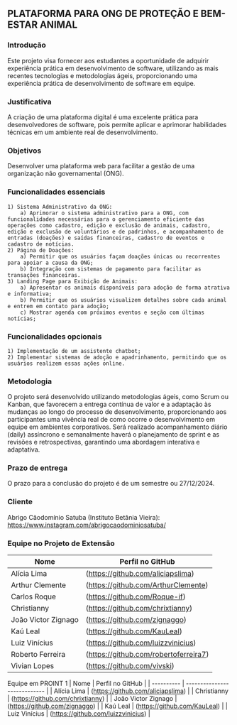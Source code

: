 ## PLATAFORMA PARA ONG DE PROTEÇÃO E BEM-ESTAR ANIMAL

### Introdução

Este projeto visa fornecer aos estudantes a oportunidade de adquirir experiência prática em desenvolvimento de software, utilizando as mais recentes tecnologias e metodologias ágeis, proporcionando uma experiência prática de desenvolvimento de software em equipe.

### Justificativa

A criação de uma plataforma digital é uma excelente prática para desenvolvedores de software, pois permite aplicar e aprimorar habilidades técnicas em um ambiente real de desenvolvimento.

### Objetivos

Desenvolver uma plataforma web para facilitar a gestão de uma organização não governamental (ONG).

### Funcionalidades essenciais

    1) Sistema Administrativo da ONG:
        a) Aprimorar o sistema administrativo para a ONG, com funcionalidades necessárias para o gerenciamento eficiente das operações como cadastro, edição e exclusão de animais, cadastro, edição e exclusão de voluntários e de padrinhos, e acompanhamento de entradas (doações) e saídas financeiras, cadastro de eventos e cadastro de notícias.
    2) Página de Doações:
        a) Permitir que os usuários façam doações únicas ou recorrentes para apoiar a causa da ONG;
        b) Integração com sistemas de pagamento para facilitar as transações financeiras.
    3) Landing Page para Exibição de Animais:
        a) Apresentar os animais disponíveis para adoção de forma atrativa e informativa;
        b) Permitir que os usuários visualizem detalhes sobre cada animal e entrem em contato para adoção;
        c) Mostrar agenda com próximos eventos e seção com últimas notícias;

### Funcionalidades opcionais

    1) Implementação de um assistente chatbot;
    2) Implementar sistemas de adoção e apadrinhamento, permitindo que os usuários realizem essas ações online.

### Metodologia

O projeto será desenvolvido utilizando metodologias ágeis, como Scrum ou Kanban, que favorecem a entrega contínua de valor e a adaptação às mudanças ao longo do processo de desenvolvimento, proporcionando aos participantes uma vivência real de como ocorre o desenvolvimento em equipe em ambientes corporativos. Será realizado acompanhamento diário (daily) assíncrono e semanalmente haverá o planejamento de sprint e as revisões e retrospectivas, garantindo uma abordagem interativa e adaptativa.

### Prazo de entrega

O prazo para a conclusão do projeto é de um semestre ou 27/12/2024.

### Cliente

Abrigo Cãodomínio Satuba (Instituto Betânia Vieira): https://www.instagram.com/abrigocaodominiosatuba/

### Equipe no Projeto de Extensão

| Nome       | Perfil no GitHub             |
| ---------- | ---------------------------- | 
| Alícia Lima | (https://github.com/aliciapslima) |
| Arthur Clemente | (https://github.com/ArthurClemente) |
| Carlos Roque | (https://github.com/Roque-if) |
| Christianny | (https://github.com/chrixtianny) |
| João Victor Zignago | (https://github.com/zignaggo) |
| Kaú Leal   | (https://github.com/KauLeal) |
| Luiz Vinícius | (https://github.com/luizzvinicius) |
| Roberto Ferreira | (https://github.com/robertoferreira7) |
| Vivian Lopes | (https://github.com/vivski) |

Equipe em PROINT 1
| Nome       | Perfil no GitHub             |
| ---------- | ---------------------------- | 
| Alícia Lima | (https://github.com/aliciapslima) |
| Christianny | (https://github.com/chrixtianny) |
| João Victor Zignago | (https://github.com/zignaggo) |
| Kaú Leal   | (https://github.com/KauLeal) |
| Luiz Vinícius | (https://github.com/luizzvinicius) |
